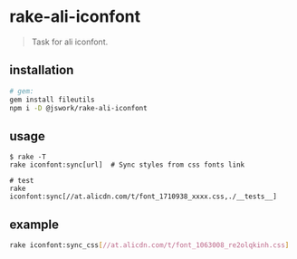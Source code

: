 # rake-ali-iconfont
> Task for ali iconfont.

## installation
```bash
# gem:
gem install fileutils
npm i -D @jswork/rake-ali-iconfont
```

## usage
```shell
$ rake -T
rake iconfont:sync[url]  # Sync styles from css fonts link

# test
rake iconfont:sync[//at.alicdn.com/t/font_1710938_xxxx.css,./__tests__]
```

## example
```bash
rake iconfont:sync_css[//at.alicdn.com/t/font_1063008_re2olqkinh.css]
```